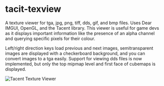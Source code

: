 # tacit-texview
A texture viewer for tga, jpg, png, tiff, dds, gif, and bmp files. Uses Dear IMGUI, OpenGL, and the Tacent library. This viewer is useful for game devs as it displays important information like the presence of an alpha channel and querying specific pixels for their colour.

Left/right direction keys load previous and next images, semitransparent images are displayed with a checkerboard background, and you can convert images to a tga easily. Support for viewing dds files is now implemented, but only the top mipmap level and first face of cubemaps is displayed.

![Tacent Texture Viewer](https://raw.githubusercontent.com/bluescan/tacit-texview/master/Screenshots/TextureViewerScreenshot.png)

